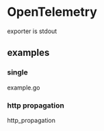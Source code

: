 # OpenTelemetry
exporter is stdout

## examples
### single
example.go

### http propagation
http_propagation

